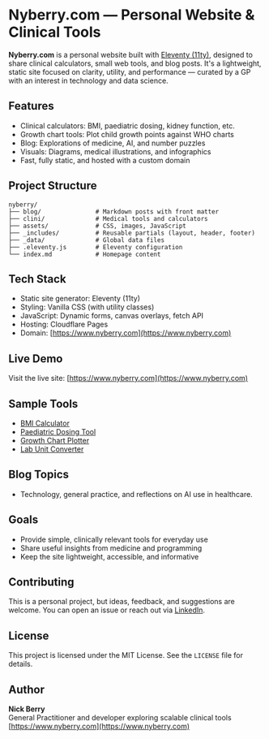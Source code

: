 # Nyberry.com — Personal Website & Clinical Tools

**Nyberry.com** is a personal website built with [Eleventy (11ty)](https://www.11ty.dev/), designed to share clinical calculators, small web tools, and blog posts. It's a lightweight, static site focused on clarity, utility, and performance — curated by a GP with an interest in technology and data science.

## Features

- Clinical calculators: BMI, paediatric dosing, kidney function, etc.
- Growth chart tools: Plot child growth points against WHO charts
- Blog: Explorations of medicine, AI, and number puzzles
- Visuals: Diagrams, medical illustrations, and infographics
- Fast, fully static, and hosted with a custom domain

## Project Structure

    nyberry/
    ├── blog/               # Markdown posts with front matter
    ├── clini/              # Medical tools and calculators
    ├── assets/             # CSS, images, JavaScript
    ├── _includes/          # Reusable partials (layout, header, footer)
    ├── _data/              # Global data files
    ├── .eleventy.js        # Eleventy configuration
    └── index.md            # Homepage content

## Tech Stack

- Static site generator: Eleventy (11ty)
- Styling: Vanilla CSS (with utility classes)
- JavaScript: Dynamic forms, canvas overlays, fetch API
- Hosting: Cloudflare Pages
- Domain: [https://www.nyberry.com](https://www.nyberry.com)

## Live Demo

Visit the live site: [https://www.nyberry.com](https://www.nyberry.com)

## Sample Tools

- [BMI Calculator](https://www.nyberry.com/clini/bmi/)
- [Paediatric Dosing Tool](https://www.nyberry.com/clini/paeds-doses/)
- [Growth Chart Plotter](https://www.nyberry.com/clini/growth-charts/)
- [Lab Unit Converter](https://www.nyberry.com/clini/unit-converter/)

## Blog Topics

- Technology, general practice, and reflections on AI use in healthcare.

## Goals

- Provide simple, clinically relevant tools for everyday use
- Share useful insights from medicine and programming
- Keep the site lightweight, accessible, and informative

## Contributing

This is a personal project, but ideas, feedback, and suggestions are welcome. You can open an issue or reach out via [LinkedIn](https://www.linkedin.com/in/nick-berry-767329232/).

## License

This project is licensed under the MIT License. See the `LICENSE` file for details.

## Author

**Nick Berry**  
General Practitioner and developer exploring scalable clinical tools  
[https://www.nyberry.com](https://www.nyberry.com)

